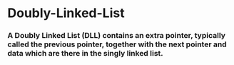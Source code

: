 # Doubly-Linked-List
### A Doubly Linked List (DLL) contains an extra pointer, typically called the previous pointer, together with the next pointer and data which are there in the singly linked list.

